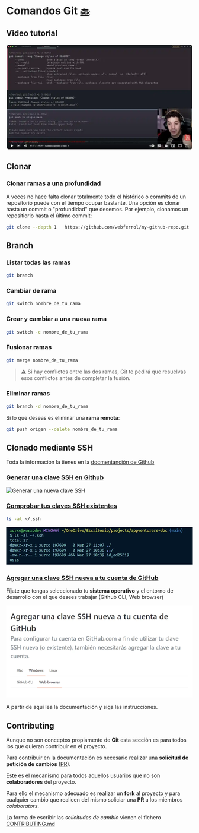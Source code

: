 # Comandos Git [🔙](/)

## Video tutorial

[![Alt text](./images/midudev-git-tutorial.webp)](https://www.youtube.com/watch?v=niPExbK8lSw&t=2265s)

## Clonar

### Clonar ramas a una profundidad

A veces no hace falta clonar totalmente todo el histórico o commits de un repositorio puede con el tiempo ocupar bastante. Una opción es clonar hasta un commit o "profundidad" que desemos. Por ejemplo, clonamos un repositiorio hasta el último commit:

```sh
git clone --depth 1   https://github.com/webferrol/my-github-repo.git
```

## Branch

### Listar todas las ramas

```sh
git branch
```

### Cambiar de rama

```sh
git switch nombre_de_tu_rama
```

### Crear y cambiar a una nueva rama

```sh
git switch -c nombre_de_tu_rama
```

### Fusionar ramas

```sh
git merge nombre_de_tu_rama
```

>⚠️ Si hay conflictos entre las dos ramas, Git te pedirá que resuelvas esos conflictos antes de completar la fusión.

### Eliminar ramas

```sh
git branch -d nombre_de_tu_rama
```

Si lo que deseas es eliminar una **rama remota**:

```sh
git push origen --delete nombre_de_tu_rama
```

## Clonado mediante SSH

Toda la información la tienes en la [docmentanción de Github](https://docs.github.com/es/authentication/connecting-to-github-with-ssh/generating-a-new-ssh-key-and-adding-it-to-the-ssh-agent)

### [Generar una clave SSH en Github](https://docs.github.com/es/authentication/connecting-to-github-with-ssh/generating-a-new-ssh-key-and-adding-it-to-the-ssh-agent#generating-a-new-ssh-key)

![Generar una nueva clave SSH](https://github.com/webferrol/appventurers-doc/assets/35032717/3d6668bd-f15b-412c-93bc-a3aed203ef60)

### [Comprobar tus claves SSH existentes](https://docs.github.com/es/authentication/connecting-to-github-with-ssh/checking-for-existing-ssh-keys#checking-for-existing-ssh-keys)

```sh
ls -al ~/.ssh
```

![Comprobar tus claves SSH existentes](./images/comprobar-claves-ssh-existentes.webp)

### [Agregar una clave SSH nueva a tu cuenta de GitHub](https://docs.github.com/es/authentication/connecting-to-github-with-ssh/adding-a-new-ssh-key-to-your-github-account?platform=windows&tool=webui)

Fíjate que tengas seleccionado tu **sistema operativo** y el entorno de desarrollo con el que desees trabajar (Github CLI, Web browser)

![Selecciona correctamente tu sistema operativo y tu entorno de desarrollo](./images/agregar-clave-ssh-nueva-a-tu-cuenta-github.webp)

A partir de aquí lea la documentación y siga las instrucciones.

## Contributing

Aunque no son conceptos propiamente de **Git** esta sección es para todos los que quieran contribuir en el proyecto.

Para contribuir en la documentación es necesario realizar una **solicitud de petición de cambios** (<abbr title="Pull Request">PR</abbr>).

Este es el mecanismo para todos aquellos usuarios que no son **colaboradores** del proyecto. 

Para ello el mecanismo adecuado es realizar un **fork** al proyecto y para cualquier cambio que realicen del mismo soliciar una **PR** a los miembros *colaborators*.

La forma de escribir las *solicitudes de cambio* vienen el fichero [CONTRIBUTING.md](/CONTRIBUTING.md)
